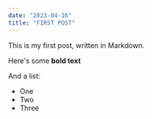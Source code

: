 ```yaml
---
date: "2023-04-16"
title: "FIRST POST"
---
```


This is my first post, written in Markdown.

Here's some **bold text**

And a list:

- One
- Two
- Three
